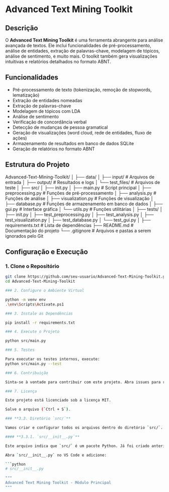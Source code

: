 # Advanced Text Mining Toolkit

## Descrição

O **Advanced Text Mining Toolkit** é uma ferramenta abrangente para análise avançada de textos. Ele inclui funcionalidades de pré-processamento, análise de entidades, extração de palavras-chave, modelagem de tópicos, análise de sentimento, e muito mais. O toolkit também gera visualizações intuitivas e relatórios detalhados no formato ABNT.

## Funcionalidades

- Pré-processamento de texto (tokenização, remoção de stopwords, lematização)
- Extração de entidades nomeadas
- Extração de palavras-chave
- Modelagem de tópicos com LDA
- Análise de sentimento
- Verificação de concordância verbal
- Detecção de mudanças de pessoa gramatical
- Geração de visualizações (word cloud, rede de entidades, fluxo de ações)
- Armazenamento de resultados em banco de dados SQLite
- Geração de relatórios no formato ABNT

## Estrutura do Projeto

Advanced-Text-Mining-Toolkit/ 
│ ├── data/ 
│ ├── input/ # Arquivos de entrada 
│ ├── output/ # Resultados e logs 
│ └── test_files/ # Arquivos de teste 
│ ├── src/ 
│ ├── init.py 
│ ├── main.py # Script principal 
│ ├── preprocessing.py # Funções de pré-processamento 
│ ├── analysis.py # Funções de análise 
│ ├── visualization.py # Funções de visualização 
│ ├── database.py # Funções de armazenamento em banco de dados 
│ ├── gui.py # Interface gráfica 
│ └── utils.py # Funções utilitárias 
│ ├── tests/ 
│ ├── init.py │ 
├── test_preprocessing.py 
│ ├── test_analysis.py 
│ ├── test_visualization.py 
│ ├── test_database.py 
│ └── test_gui.py 
│ ├── requirements.txt # Lista de dependências 
├── README.md # Documentação do projeto 
└── .gitignore # Arquivos e pastas a serem ignorados pelo Git


## Configuração e Execução

### 1. Clone o Repositório

```bash
git clone https://github.com/seu-usuario/Advanced-Text-Mining-Toolkit.git
cd Advanced-Text-Mining-Toolkit

### 2. Configure o Ambiente Virtual

python -m venv env
.\env\Scripts\Activate.ps1

### 3. Instale as Dependências

pip install -r requirements.txt

### 4. Execute o Projeto

python src/main.py

### 5. Testes

Para executar os testes internos, execute:
python src/main.py --test

### 6. Contribuição

Sinta-se à vontade para contribuir com este projeto. Abra issues para reportar bugs ou sugerir melhorias e envie pull requests com suas contribuições.

### 7. Licença

Este projeto está licenciado sob a licença MIT.

Salve o arquivo (`Ctrl + S`).

### **3.3. Diretório `src/`**

Vamos criar e configurar todos os arquivos dentro do diretório `src/`.

#### **3.3.1. `src/__init__.py`**

Este arquivo indica que `src/` é um pacote Python. Já foi criado anteriormente como um arquivo vazio. Pode permanecer vazio ou conter comentários.

Abra `src/__init__.py` no VS Code e adicione:

```python
# src/__init__.py

"""
Advanced Text Mining Toolkit - Módulo Principal
"""
